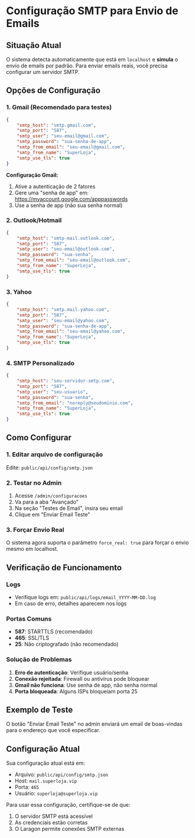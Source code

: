 # Configuração SMTP para Envio de Emails

## Situação Atual
O sistema detecta automaticamente que está em `localhost` e **simula** o envio de emails por padrão. Para enviar emails reais, você precisa configurar um servidor SMTP.

## Opções de Configuração

### 1. **Gmail** (Recomendado para testes)
```json
{
    "smtp_host": "smtp.gmail.com",
    "smtp_port": "587",
    "smtp_user": "seu-email@gmail.com",
    "smtp_password": "sua-senha-de-app",
    "smtp_from_email": "seu-email@gmail.com",
    "smtp_from_name": "SuperLoja",
    "smtp_use_tls": true
}
```

**Configuração Gmail:**
1. Ative a autenticação de 2 fatores
2. Gere uma "senha de app" em: https://myaccount.google.com/apppasswords
3. Use a senha de app (não sua senha normal)

### 2. **Outlook/Hotmail**
```json
{
    "smtp_host": "smtp-mail.outlook.com",
    "smtp_port": "587",
    "smtp_user": "seu-email@outlook.com",
    "smtp_password": "sua-senha",
    "smtp_from_email": "seu-email@outlook.com",
    "smtp_from_name": "SuperLoja",
    "smtp_use_tls": true
}
```

### 3. **Yahoo**
```json
{
    "smtp_host": "smtp.mail.yahoo.com",
    "smtp_port": "587",
    "smtp_user": "seu-email@yahoo.com",
    "smtp_password": "sua-senha-de-app",
    "smtp_from_email": "seu-email@yahoo.com",
    "smtp_from_name": "SuperLoja",
    "smtp_use_tls": true
}
```

### 4. **SMTP Personalizado**
```json
{
    "smtp_host": "seu-servidor-smtp.com",
    "smtp_port": "587",
    "smtp_user": "seu-usuario",
    "smtp_password": "sua-senha",
    "smtp_from_email": "noreply@seudominio.com",
    "smtp_from_name": "SuperLoja",
    "smtp_use_tls": true
}
```

## Como Configurar

### 1. **Editar arquivo de configuração**
Edite: `public/api/config/smtp.json`

### 2. **Testar no Admin**
1. Acesse `/admin/configuracoes`
2. Va para a aba "Avançado"
3. Na seção "Testes de Email", insira seu email
4. Clique em "Enviar Email Teste"

### 3. **Forçar Envio Real**
O sistema agora suporta o parâmetro `force_real: true` para forçar o envio mesmo em localhost.

## Verificação de Funcionamento

### Logs
- Verifique logs em: `public/api/logs/email_YYYY-MM-DD.log`
- Em caso de erro, detalhes aparecem nos logs

### Portas Comuns
- **587**: STARTTLS (recomendado)
- **465**: SSL/TLS
- **25**: Não criptografado (não recomendado)

### Solução de Problemas

1. **Erro de autenticação**: Verifique usuário/senha
2. **Conexão rejeitada**: Firewall ou antivírus pode bloquear
3. **Gmail não funciona**: Use senha de app, não senha normal
4. **Porta bloqueada**: Alguns ISPs bloqueiam porta 25

## Exemplo de Teste
O botão "Enviar Email Teste" no admin enviará um email de boas-vindas para o endereço que você especificar.

## Configuração Atual
Sua configuração atual está em:
- Arquivo: `public/api/config/smtp.json`
- Host: `mail.superloja.vip`
- Porta: `465`
- Usuário: `superloja@superloja.vip`

Para usar essa configuração, certifique-se de que:
1. O servidor SMTP está acessível
2. As credenciais estão corretas
3. O Laragon permite conexões SMTP externas
